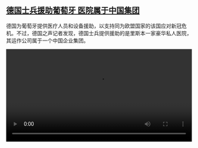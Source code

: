 <!--1614178512000-->
[德国士兵援助葡萄牙 医院属于中国集团](https://www.dw.com/zh/%E5%BE%B7%E5%9B%BD%E5%A3%AB%E5%85%B5%E6%8F%B4%E5%8A%A9%E8%91%A1%E8%90%84%E7%89%99%20%E5%8C%BB%E9%99%A2%E5%B1%9E%E4%BA%8E%E4%B8%AD%E5%9B%BD%E9%9B%86%E5%9B%A2/a-56676226)
------

<p>德国为葡萄牙提供医疗人员和设备援助，以支持同为欧盟国家的该国应对新冠危机。不过，德国之声记者发现，德国士兵提供援助的是里斯本一家豪华私人医院，其运作公司属于一个中国企业集团。</small></p><video src="https://tvdownloaddw-a.akamaihd.net/dwtv_video/flv/vdt_zh/2021/bchi210224_001_b1cb5bchi_210224_portugal_sd_sor.mp4" controls style="width:100%"></video>

